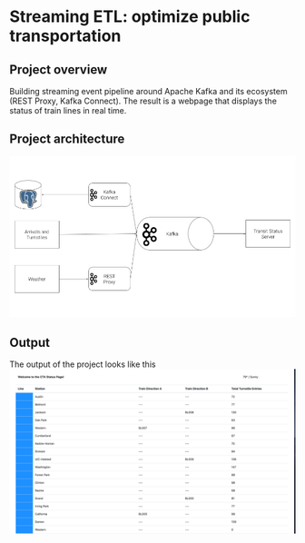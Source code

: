 # Streaming ETL: optimize public transportation

## Project overview
Building streaming event pipeline around Apache Kafka and its ecosystem (REST Proxy, Kafka Connect). The result is a webpage that displays the status of train lines in real time.

## Project architecture
![Architecture for the project](/images/diagram.png)

## Output
The output of the project looks like this
![Project output](/images/ui.png)